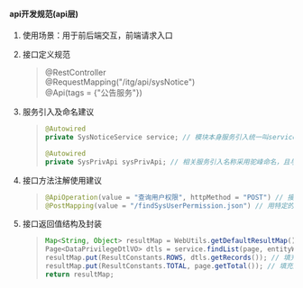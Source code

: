 #### api开发规范(api层)
1. 使用场景：用于前后端交互，前端请求入口

2. 接口定义规范
    >@RestController<br/>
    >@RequestMapping("/itg/api/sysNotice")<br/>
    >@Api(tags = {"公告服务"})<br/>
  
3. 服务引入及命名建议
    >``` java
    >@Autowired
    >private SysNoticeService service; // 模块本身服务引入统一叫service
    >
    >@Autowired
    >private SysPrivApi sysPrivApi; // 相关服务引入名称采用驼峰命名，且与类名保持一致
    >```
  
4. 接口方法注解使用建议
    >``` java
    >@ApiOperation(value = "查询用户权限", httpMethod = "POST") // 接口功能说明
    >@PostMapping(value = "/findSysUserPermission.json") // 用特定的注解标明该接口的http请求方式
    >```
  
5. 接口返回值结构及封装
    >``` java
    >Map<String, Object> resultMap = WebUtils.getDefaultResultMap(); // 工具类取返回结构
    >Page<DataPrivilegeDtlVO> dtls = service.findList(page, entityWrapper); // 查询分页数据
    >resultMap.put(ResultConstants.ROWS, dtls.getRecords()); // 填充返回结构中的数据
    >resultMap.put(ResultConstants.TOTAL, page.getTotal()); // 填充返回结构中的总行数
    >return resultMap;
    >```